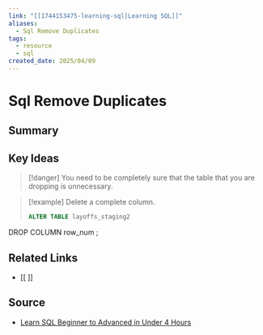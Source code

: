 ```yaml
---
link: "[[1744153475-learning-sql|Learning SQL]]"
aliases:
  - Sql Remove Duplicates
tags:
  - resource
  - sql
created_date: 2025/04/09
---
```

# Sql Remove Duplicates

## Summary

## Key Ideas
>[!danger] You need to be completely sure that the table that you are dropping is unnecessary.

>[!example] Delete a complete column.
>```SQL
>ALTER TABLE layoffs_staging2
DROP COLUMN row_num
;
## Related Links
- [[ ]]

## Source
- [Learn SQL Beginner to Advanced in Under 4 Hours](https://www.youtube.com/watch?v=OT1RErkfLNQ&t=9991s)  
